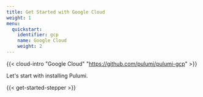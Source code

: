 ```yaml
---
title: Get Started with Google Cloud
weight: 1
menu:
  quickstart:
    identifier: gcp
    name: Google Cloud
    weight: 2
---
```


{{< cloud-intro "Google Cloud" "https://github.com/pulumi/pulumi-gcp" >}}

Let's start with installing Pulumi.

{{< get-started-stepper >}}
